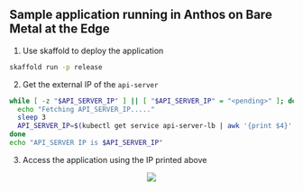 ## Sample application running in Anthos on Bare Metal at the Edge

1. Use skaffold to deploy the application
```bash
skaffold run -p release
```

2. Get the external IP of the `api-server`
```sh
while [ -z "$API_SERVER_IP" ] || [ "$API_SERVER_IP" = "<pending>" ]; do
  echo "Fetching API_SERVER_IP....."
  sleep 3
  API_SERVER_IP=$(kubectl get service api-server-lb | awk '{print $4}' | tail -n 1)
done
echo "API_SERVER IP is $API_SERVER_IP"
```

3. Access the application using the IP printed above

<p align="center">
  <img src="../anthos-baremetal-edge-deployment/docs/images/pos-v1.png">
</p>
